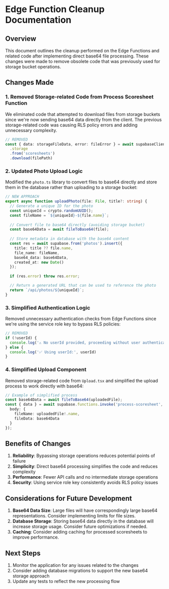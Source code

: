 # Edge Function Cleanup Documentation

## Overview

This document outlines the cleanup performed on the Edge Functions and related code after implementing direct base64 file processing. These changes were made to remove obsolete code that was previously used for storage bucket operations.

## Changes Made

### 1. Removed Storage-related Code from Process Scoresheet Function

We eliminated code that attempted to download files from storage buckets since we're now sending base64 data directly from the client. The previous storage-related code was causing RLS policy errors and adding unnecessary complexity.

```typescript
// REMOVED
const { data: storageFileData, error: fileError } = await supabaseClient
  .storage
  .from('scoresheets')
  .download(filePath)
```

### 2. Updated Photo Upload Logic

Modified the `photo.ts` library to convert files to base64 directly and store them in the database rather than uploading to a storage bucket:

```typescript
// NEW APPROACH
export async function uploadPhoto(file: File, title?: string) {
  // Generate a unique ID for the photo
  const uniqueId = crypto.randomUUID();
  const fileName = `${uniqueId}-${file.name}`;
  
  // Convert file to base64 directly (avoiding storage bucket)
  const base64Data = await fileToBase64(file);
  
  // Store metadata in database with the base64 content
  const res = await supabase.from('photos').insert({ 
    title: title ?? file.name, 
    file_name: fileName,
    base64_data: base64Data,
    created_at: new Date()
  });
  
  if (res.error) throw res.error;

  // Return a generated URL that can be used to reference the photo
  return `/api/photos/${uniqueId}`;
}
```

### 3. Simplified Authentication Logic

Removed unnecessary authentication checks from Edge Functions since we're using the service role key to bypass RLS policies:

```typescript
// REMOVED
if (!userId) {
  console.log('⚠️ No userId provided, proceeding without user authentication')
} else {
  console.log('✅ Using userId:', userId)
}
```

### 4. Simplified Upload Component

Removed storage-related code from `Upload.tsx` and simplified the upload process to work directly with base64:

```typescript
// Example of simplified process
const base64Data = await fileToBase64(uploadedFile);
const { data } = await supabase.functions.invoke('process-scoresheet', {
  body: { 
    fileName: uploadedFile!.name,
    fileData: base64Data
  }
});
```

## Benefits of Changes

1. **Reliability**: Bypassing storage operations reduces potential points of failure
2. **Simplicity**: Direct base64 processing simplifies the code and reduces complexity
3. **Performance**: Fewer API calls and no intermediate storage operations
4. **Security**: Using service role key consistently avoids RLS policy issues

## Considerations for Future Development

1. **Base64 Data Size**: Large files will have correspondingly large base64 representations. Consider implementing limits for file sizes.
2. **Database Storage**: Storing base64 data directly in the database will increase storage usage. Consider future optimizations if needed.
3. **Caching**: Consider adding caching for processed scoresheets to improve performance.

## Next Steps

1. Monitor the application for any issues related to the changes
2. Consider adding database migrations to support the new base64 storage approach
3. Update any tests to reflect the new processing flow
